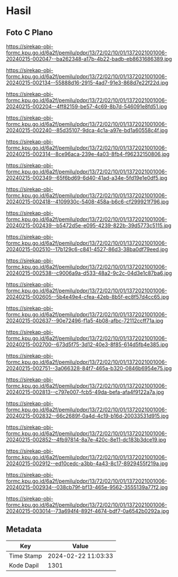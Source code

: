 # Hasil

## Foto C Plano

https://sirekap-obj-formc.kpu.go.id/6a2f/pemilu/pdpr/13/72/02/10/01/1372021001006-20240215-002047--ba262348-a17b-4b22-badb-eb8631686389.jpg

https://sirekap-obj-formc.kpu.go.id/6a2f/pemilu/pdpr/13/72/02/10/01/1372021001006-20240215-002134--55888d16-2915-4ad7-91e3-868d7e22f22d.jpg

https://sirekap-obj-formc.kpu.go.id/6a2f/pemilu/pdpr/13/72/02/10/01/1372021001006-20240215-002204--4ff82159-be57-4c69-8b7d-546091e8fd51.jpg

https://sirekap-obj-formc.kpu.go.id/6a2f/pemilu/pdpr/13/72/02/10/01/1372021001006-20240215-002240--85d35107-9dca-4c1a-a97e-bd1a60558c4f.jpg

https://sirekap-obj-formc.kpu.go.id/6a2f/pemilu/pdpr/13/72/02/10/01/1372021001006-20240215-002314--8ce96aca-239e-4a03-8fb4-f96232150806.jpg

https://sirekap-obj-formc.kpu.go.id/6a2f/pemilu/pdpr/13/72/02/10/01/1372021001006-20240215-002349--65f6bd69-6d40-41ad-a34e-5fd19e1e0df5.jpg

https://sirekap-obj-formc.kpu.go.id/6a2f/pemilu/pdpr/13/72/02/10/01/1372021001006-20240215-002418--4109930c-5408-458a-b6c6-cf299921f796.jpg

https://sirekap-obj-formc.kpu.go.id/6a2f/pemilu/pdpr/13/72/02/10/01/1372021001006-20240215-002439--b5472d5e-e095-4239-822b-39d5773c5115.jpg

https://sirekap-obj-formc.kpu.go.id/6a2f/pemilu/pdpr/13/72/02/10/01/1372021001006-20240215-002510--17b129c6-c841-4527-86d3-38ba0df79eed.jpg

https://sirekap-obj-formc.kpu.go.id/6a2f/pemilu/pdpr/13/72/02/10/01/1372021001006-20240215-002538--c9006a9a-d533-48a2-9c2c-04d3e1c87ba6.jpg

https://sirekap-obj-formc.kpu.go.id/6a2f/pemilu/pdpr/13/72/02/10/01/1372021001006-20240215-002605--5b4e49e4-cfea-42eb-8b5f-ec8f57d4cc65.jpg

https://sirekap-obj-formc.kpu.go.id/6a2f/pemilu/pdpr/13/72/02/10/01/1372021001006-20240215-002637--90e72496-f1a5-4b08-afbc-72112ccff71a.jpg

https://sirekap-obj-formc.kpu.go.id/6a2f/pemilu/pdpr/13/72/02/10/01/1372021001006-20240215-002700--673d5f75-3d12-40e3-8f85-614d5fb4e385.jpg

https://sirekap-obj-formc.kpu.go.id/6a2f/pemilu/pdpr/13/72/02/10/01/1372021001006-20240215-002751--3a066328-84f7-465a-b320-0846b6954e75.jpg

https://sirekap-obj-formc.kpu.go.id/6a2f/pemilu/pdpr/13/72/02/10/01/1372021001006-20240215-002813--c797e007-fcb5-49da-befa-afa4f9122a7a.jpg

https://sirekap-obj-formc.kpu.go.id/6a2f/pemilu/pdpr/13/72/02/10/01/1372021001006-20240215-002832--66c2689f-0a4d-4c19-b16d-20033531d915.jpg

https://sirekap-obj-formc.kpu.go.id/6a2f/pemilu/pdpr/13/72/02/10/01/1372021001006-20240215-002852--4fb97814-8a7e-420c-8e11-dc183b3dce19.jpg

https://sirekap-obj-formc.kpu.go.id/6a2f/pemilu/pdpr/13/72/02/10/01/1372021001006-20240215-002912--ed10cedc-a3bb-4a43-8c17-8929455f219a.jpg

https://sirekap-obj-formc.kpu.go.id/6a2f/pemilu/pdpr/13/72/02/10/01/1372021001006-20240215-002934--038cb79f-bf13-465e-9562-3555139a77f2.jpg

https://sirekap-obj-formc.kpu.go.id/6a2f/pemilu/pdpr/13/72/02/10/01/1372021001006-20240215-003014--73a694f4-892f-4674-bdf7-0a6542b0292a.jpg


## Metadata

| Key        | Value               |
| ---------- | ------------------- |
| Time Stamp | 2024-02-22 11:03:33 |
| Kode Dapil | 1301                |



